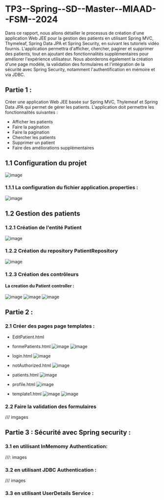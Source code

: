 # TP3--Spring--SD--Master--MIAAD--FSM--2024

Dans ce rapport, nous allons détailler le processus de création d'une application Web JEE pour la gestion des patients en utilisant Spring MVC, Thymeleaf, Spring Data JPA et Spring Security, en suivant les tutoriels vidéo fournis. L'application permettra d'afficher, chercher, paginer et supprimer des patients, tout en ajoutant des fonctionnalités supplémentaires pour améliorer l'expérience utilisateur. Nous aborderons également la création d'une page modèle, la validation des formulaires et l'intégration de la sécurité avec Spring Security, notamment l'authentification en mémoire et via JDBC.

##  Partie 1 :
Créer une application Web JEE basée sur Spring MVC, Thylemeaf et Spring Data JPA qui permet de gérer les patients. 
L'application doit permettre les fonctionnalités suivantes :

   - Afficher les patients
   - Faire la pagination
   - Faire la pagination
   - Chercher les patients
   - Supprimer un patient
   - Faire des améliorations supplémentaires
     
## 1.1 Configuration du projet
![image](https://github.com/ayoubbenlahcen/TP3--Spring--SD--Master--MIAAD--FSM--2024/assets/152870306/06f4f174-8321-4a83-89ff-831e1d0dffe6)

### 1.1.1 La configuration du fichier application.properties : 
![image](https://github.com/ayoubbenlahcen/TP3--Spring--SD--Master--MIAAD--FSM--2024/assets/152870306/05deab0e-0cce-4010-bd66-9ce99d8c0664)

## 1.2 Gestion des patients
### 1.2.1 Création de l'entité Patient
![image](https://github.com/ayoubbenlahcen/TP3--Spring--SD--Master--MIAAD--FSM--2024/assets/152870306/64ef38ff-378e-4a51-a56e-c1938e8ff1ad)

### 1.2.2 Création du repository PatientRepository
![image](https://github.com/ayoubbenlahcen/TP3--Spring--SD--Master--MIAAD--FSM--2024/assets/152870306/1e3018b3-6370-4281-8aa9-d4f0900c10c5)

### 1.2.3 Création des contrôleurs
#### La creation du Patient controller : 
![image](https://github.com/ayoubbenlahcen/TP3--Spring--SD--Master--MIAAD--FSM--2024/assets/152870306/41f4a6c4-9098-4cab-ba5f-032c9018a222)
![image](https://github.com/ayoubbenlahcen/TP3--Spring--SD--Master--MIAAD--FSM--2024/assets/152870306/90fc7c9b-bbec-4c1e-974e-610e009a9371)
![image](https://github.com/ayoubbenlahcen/TP3--Spring--SD--Master--MIAAD--FSM--2024/assets/152870306/19db2825-b852-4a12-94e0-bdfee9f6431f)

## Partie 2  : 
### 2.1 Créer des pages page templates : 
   - EditPatient.html

   - formePatients.html
![image](https://github.com/ayoubbenlahcen/TP3--Spring--SD--Master--MIAAD--FSM--2024/assets/152870306/611ef21b-c40a-4d72-af28-5fbfc370c572)
![image](https://github.com/ayoubbenlahcen/TP3--Spring--SD--Master--MIAAD--FSM--2024/assets/152870306/7b13ba9a-3da2-45a0-9632-2e24a9c2c571)

   - login.html
![image](https://github.com/ayoubbenlahcen/TP3--Spring--SD--Master--MIAAD--FSM--2024/assets/152870306/796bf4f5-2a0f-4fa7-8fb7-280b4586e62d)

   - notAuthorized.html
![image](https://github.com/ayoubbenlahcen/TP3--Spring--SD--Master--MIAAD--FSM--2024/assets/152870306/1d011e17-e169-45b2-aec4-4d660358309f)
   - patients.html
![image](https://github.com/ayoubbenlahcen/TP3--Spring--SD--Master--MIAAD--FSM--2024/assets/152870306/f890581f-df0b-44d9-a225-9fa5303200a3)

   - profile.html
![image](https://github.com/ayoubbenlahcen/TP3--Spring--SD--Master--MIAAD--FSM--2024/assets/152870306/209c4c5a-9b57-4bff-af19-50ff4430e178)

   - template1.html
![image](https://github.com/ayoubbenlahcen/TP3--Spring--SD--Master--MIAAD--FSM--2024/assets/152870306/a82ad37e-bd78-47e0-9c30-9f0e7092b6f6)
![image](https://github.com/ayoubbenlahcen/TP3--Spring--SD--Master--MIAAD--FSM--2024/assets/152870306/8c00507f-9561-4e33-9894-8c1ab21f2f65)

### 2.2 Faire la validation des formulaires
/// imgages

## Partie  3 : Sécurité avec Spring security  :
### 3.1 en utilisant InMemomy Authentication:
///: images
### 3.2 en utilisant JDBC Authentication :
/// images
### 3.3 en utilisant UserDetails Service :
